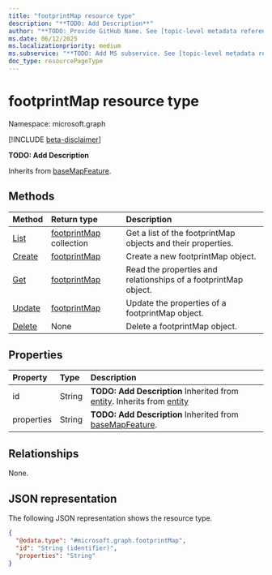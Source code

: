 ```yaml
---
title: "footprintMap resource type"
description: "**TODO: Add Description**"
author: "**TODO: Provide GitHub Name. See [topic-level metadata reference](https://eng.ms/docs/products/microsoft-graph-service/microsoft-graph/document-apis/metadata)**"
ms.date: 06/12/2025
ms.localizationpriority: medium
ms.subservice: "**TODO: Add MS subservice. See [topic-level metadata reference](https://eng.ms/docs/products/microsoft-graph-service/microsoft-graph/document-apis/metadata)**"
doc_type: resourcePageType
---
```


# footprintMap resource type

Namespace: microsoft.graph

[!INCLUDE [beta-disclaimer](../../includes/beta-disclaimer.md)]

**TODO: Add Description**


Inherits from [baseMapFeature](../resources/basemapfeature.md).


## Methods
|Method|Return type|Description|
|:---|:---|:---|
|[List](../api/buildingmap-list-footprints.md)|[footprintMap](../resources/footprintmap.md) collection|Get a list of the footprintMap objects and their properties.|
|[Create](../api/buildingmap-post-footprints.md)|[footprintMap](../resources/footprintmap.md)|Create a new footprintMap object.|
|[Get](../api/footprintmap-get.md)|[footprintMap](../resources/footprintmap.md)|Read the properties and relationships of a footprintMap object.|
|[Update](../api/footprintmap-update.md)|[footprintMap](../resources/footprintmap.md)|Update the properties of a footprintMap object.|
|[Delete](../api/buildingmap-delete-footprints.md)|None|Delete a footprintMap object.|

## Properties
|Property|Type|Description|
|:---|:---|:---|
|id|String|**TODO: Add Description** Inherited from [entity](../resources/entity.md). Inherits from [entity](../resources/entity.md)|
|properties|String|**TODO: Add Description** Inherited from [baseMapFeature](../resources/basemapfeature.md).|

## Relationships
None.

## JSON representation
The following JSON representation shows the resource type.
<!-- {
  "blockType": "resource",
  "keyProperty": "id",
  "@odata.type": "microsoft.graph.footprintMap",
  "baseType": "microsoft.graph.baseMapFeature",
  "openType": false
}
-->
``` json
{
  "@odata.type": "#microsoft.graph.footprintMap",
  "id": "String (identifier)",
  "properties": "String"
}
```

